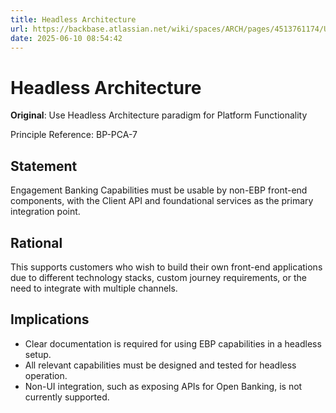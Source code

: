 ```yaml
---
title: Headless Architecture
url: https://backbase.atlassian.net/wiki/spaces/ARCH/pages/4513761174/Use+Headless+Architecture+paradigm+for+Platform+Functionality
date: 2025-06-10 08:54:42
---
```


# Headless Architecture

**Original**: Use Headless Architecture paradigm for Platform Functionality

Principle Reference: BP-PCA-7

## Statement

Engagement Banking Capabilities must be usable by non-EBP front-end components, with the Client API and foundational services as the primary integration point.

## Rational

This supports customers who wish to build their own front-end applications due to different technology stacks, custom journey requirements, or the need to integrate with multiple channels.

## Implications

- Clear documentation is required for using EBP capabilities in a headless setup.
- All relevant capabilities must be designed and tested for headless operation.
- Non-UI integration, such as exposing APIs for Open Banking, is not currently supported.